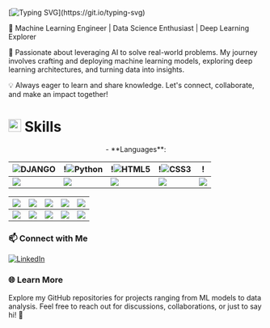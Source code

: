 [![Typing SVG](https://readme-typing-svg.demolab.com/?lines=Hello+World!I'm+Saidi+Souhaieb.;Welcome+To+My+Profile.)](https://git.io/typing-svg)

🚀 Machine Learning Engineer | Data Science Enthusiast | Deep Learning Explorer

🔧 Passionate about leveraging AI to solve real-world problems. My journey involves crafting and deploying machine learning models, exploring deep learning architectures, and turning data into insights.

💡 Always eager to learn and share knowledge. Let's connect, collaborate, and make an impact together!

# <img src="https://media2.giphy.com/media/QssGEmpkyEOhBCb7e1/giphy.gif?cid=ecf05e47a0n3gi1bfqntqmob8g9aid1oyj2wr3ds3mg700bl&rid=giphy.gif" width ="25"><b> Skills</b>
<p align="center">
- **Languages**:

|![DJANGO](https://img.shields.io/badge/Django-092E20?style=for-the-badge&logo=django&logoColor=white)|!![Python](https://img.shields.io/badge/Python%20-%2314354C.svg?style=for-the-badge&logo=python&logoColor=white)|!![HTML5](https://img.shields.io/badge/HTML5%20-%23E34F26.svg?style=for-the-badge&logo=html5&logoColor=white)|!![CSS3](https://img.shields.io/badge/CSS%20-%231572B6.svg?style=for-the-badge&logo=css3&logoColor=white)|!
|---|---|---|---|---|
|![](https://img.shields.io/badge/Data%20Science-blue?style=for-the-badge)|![](https://img.shields.io/badge/DS-Data%20Cleaning-blue?style=for-the-badge)|![](https://img.shields.io/badge/DS-Data%20Analysis-blue?style=for-the-badge)|![](https://img.shields.io/badge/DS-Data%20Visualization-blue?style=for-the-badge)|![](https://img.shields.io/badge/And%20More!-yellow?style=for-the-badge)|


|![](https://img.shields.io/badge/Machine%20Learning-brightgreen?style=for-the-badge)|![](https://img.shields.io/badge/ML-Supervized%20Learning-brightgreen?style=for-the-badge)|![](https://img.shields.io/badge/ML-Unsupervized%20Learning-brightgreen?style=for-the-badge)|![](https://img.shields.io/badge/Web%20Scraping-red?style=for-the-badge)|![](https://img.shields.io/badge/Dashboards-red?style=for-the-badge)|
|---|---|---|---|---|
|![](https://img.shields.io/badge/Data%20Science-blue?style=for-the-badge)|![](https://img.shields.io/badge/DS-Data%20Cleaning-blue?style=for-the-badge)|![](https://img.shields.io/badge/DS-Data%20Analysis-blue?style=for-the-badge)|![](https://img.shields.io/badge/DS-Data%20Visualization-blue?style=for-the-badge)|![](https://img.shields.io/badge/And%20More!-yellow?style=for-the-badge)|

### 📫 Connect with Me

[![LinkedIn](https://img.shields.io/badge/LinkedIn-0077B5?style=for-the-badge&logo=linkedin&logoColor=white)](https://www.linkedin.com/in/saidi-souhaieb-4632702a8/)


### 🌐 Learn More

Explore my GitHub repositories for projects ranging from ML models to data analysis. Feel free to reach out for discussions, collaborations, or just to say hi! 🌟

